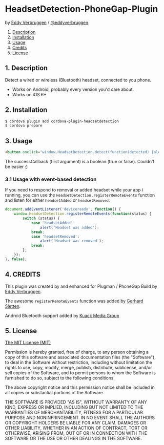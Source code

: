 # HeadsetDetection-PhoneGap-Plugin

by [Eddy Verbruggen](http://www.x-services.nl) / [@eddyverbruggen](http://www.twitter.com/eddyverbruggen)

1. [Description](https://github.com/EddyVerbruggen/HeadsetDetection-PhoneGap-Plugin#1-description)
2. [Installation](https://github.com/EddyVerbruggen/HeadsetDetection-PhoneGap-Plugin#2-installation)
3. [Usage](https://github.com/EddyVerbruggen/HeadsetDetection-PhoneGap-Plugin#3-usage)
4. [Credits](https://github.com/EddyVerbruggen/HeadsetDetection-PhoneGap-Plugin#4-credits)
5. [License](https://github.com/EddyVerbruggen/HeadsetDetection-PhoneGap-Plugin#5-license)

## 1. Description

Detect a wired or wireless (Bluetooth) headset, connected to you phone.

* Works on Android, probably every version you'd care about.
* Works on iOS 6+

## 2. Installation
```bash
$ cordova plugin add cordova-plugin-headsetdetection
$ cordova prepare
```

## 3. Usage
```html
<button onclick="window.HeadsetDetection.detect(function(detected) {alert(detected)})">headphone detected?</button>
```
The successCallback (first argument) is a boolean (true or false). Couldn't be easier :)

### 3.1 Usage with event-based detection

If you need to respond to removal or added headset while your app i running, you can use the `HeadsetDetection.registerRemoteEvents` function and listen for either `headsetAdded` or `headsetRemoved`:

```js
document.addEventListener('deviceready', function() {
    window.HeadsetDetection.registerRemoteEvents(function(status) {
        switch (status) {
            case 'headsetAdded':
                alert('Headset was added');
            break;
            case 'headsetRemoved':
                alert('Headset was removed');
            break;
        };
    });
}, false);
```

## 4. CREDITS ##

This plugin was created by and enhanced for Plugman / PhoneGap Build by [Eddy Verbruggen](http://www.x-services.nl).

The awesome `registerRemoteEvents` function was added by [Gerhard Sletten](https://github.com/gerhardsletten).

Android Bluetooth support added by [Kuack Media Group](https://github.com/kuackmedia)

## 5. License

[The MIT License (MIT)](http://www.opensource.org/licenses/mit-license.html)

Permission is hereby granted, free of charge, to any person obtaining a copy
of this software and associated documentation files (the "Software"), to deal
in the Software without restriction, including without limitation the rights
to use, copy, modify, merge, publish, distribute, sublicense, and/or sell
copies of the Software, and to permit persons to whom the Software is
furnished to do so, subject to the following conditions:

The above copyright notice and this permission notice shall be included in
all copies or substantial portions of the Software.

THE SOFTWARE IS PROVIDED "AS IS", WITHOUT WARRANTY OF ANY KIND, EXPRESS OR
IMPLIED, INCLUDING BUT NOT LIMITED TO THE WARRANTIES OF MERCHANTABILITY,
FITNESS FOR A PARTICULAR PURPOSE AND NONINFRINGEMENT. IN NO EVENT SHALL THE
AUTHORS OR COPYRIGHT HOLDERS BE LIABLE FOR ANY CLAIM, DAMAGES OR OTHER
LIABILITY, WHETHER IN AN ACTION OF CONTRACT, TORT OR OTHERWISE, ARISING FROM,
OUT OF OR IN CONNECTION WITH THE SOFTWARE OR THE USE OR OTHER DEALINGS IN
THE SOFTWARE.
